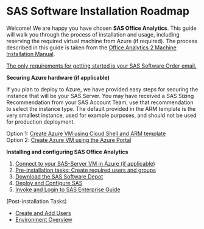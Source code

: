 # SAS Software Installation Roadmap  

Welcome!  We are happy you have chosen **SAS Office Analytics**.  This guide will walk you through the process of installation and usage, including reserving the required virtual machine from Azure (if required).  The process described in this guide is taken from the [Office Analytics 2 Machine Installation Manual](https://go.documentation.sas.com/api/docsets/oatmig/7.4/content/oatmig.pdf).
  
<ins>The only requirements for getting started is your SAS Software Order email.</ins>

**Securing Azure hardware (if applicable)**

If you plan to deploy to Azure, we have provided easy steps for securing the instance that will be your SAS Server.  You may have received a SAS Sizing Recommendation from your SAS Account Team, use that recommendation to select the instance type.  The default provided in the ARM template is the very smallest instance, used for example purposes, and should not be used for production deployment.

   Option 1: [Create Azure VM using Cloud Shell and ARM template](Create_Azure_VM_using_Cloud_Shell.md)  
   Option 2: [Create Azure VM using the Azure Portal](Create_VM_using_Azure_Portal.md)

**Installing and configuring SAS Office Analytics**

1. [Connect to your SAS-Server VM in Azure (if applicable)](Connect_to_VM.md)
2. [Pre-installation tasks: Create required users and groups](Pre-install.md)
3. [Download the SAS Software Depot](Download_the_SAS_Software_Depot.md)
4. [Deploy and Configure SAS](Deploy_and_Configure.md)
5. [Invoke and Login to SAS Enterprise Guide](Enterprise_Guide.md)
   
(Post-installation Tasks)
* [Create and Add Users](Add_Users.md)
* [Environment Overview](Environment_Overview.md)
  
